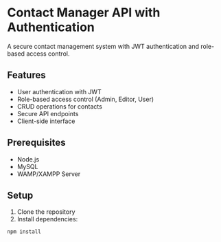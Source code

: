 # Contact Manager API with Authentication

A secure contact management system with JWT authentication and role-based access control.

## Features

- User authentication with JWT
- Role-based access control (Admin, Editor, User)
- CRUD operations for contacts
- Secure API endpoints
- Client-side interface

## Prerequisites

- Node.js
- MySQL
- WAMP/XAMPP Server

## Setup

1. Clone the repository
2. Install dependencies:
```bash
npm install